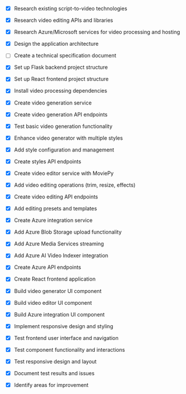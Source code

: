 - [x] Research existing script-to-video technologies
- [x] Research video editing APIs and libraries
- [x] Research Azure/Microsoft services for video processing and hosting
- [x] Design the application architecture
- [ ] Create a technical specification document
- [x] Set up Flask backend project structure
- [x] Set up React frontend project structure
- [x] Install video processing dependencies
- [x] Create video generation service
- [x] Create video generation API endpoints
- [x] Test basic video generation functionality
- [x] Enhance video generator with multiple styles
- [x] Add style configuration and management
- [x] Create styles API endpoints
- [x] Create video editor service with MoviePy
- [x] Add video editing operations (trim, resize, effects)
- [x] Create video editing API endpoints
- [x] Add editing presets and templates
- [x] Create Azure integration service
- [x] Add Azure Blob Storage upload functionality
- [x] Add Azure Media Services streaming
- [x] Add Azure AI Video Indexer integration
- [x] Create Azure API endpoints
- [x] Create React frontend application
- [x] Build video generator UI component
- [x] Build video editor UI component
- [x] Build Azure integration UI component
- [x] Implement responsive design and styling
- [x] Test frontend user interface and navigation
- [x] Test component functionality and interactions
- [x] Test responsive design and layout
- [x] Document test results and issues
- [x] Identify areas for improvement


